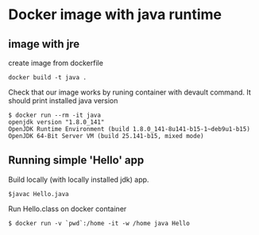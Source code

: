 # Docker image with java runtime


## image with jre

create image from dockerfile

```
docker build -t java .
```

Check that our image works by runing container with devault command. It should print installed java version
```
$ docker run --rm -it java
openjdk version "1.8.0_141"
OpenJDK Runtime Environment (build 1.8.0_141-8u141-b15-1~deb9u1-b15)
OpenJDK 64-Bit Server VM (build 25.141-b15, mixed mode)
```

## Running simple 'Hello' app

Build locally (with locally installed jdk) app.
```
$javac Hello.java
```

Run Hello.class on docker container
```
$ docker run -v `pwd`:/home -it -w /home java Hello
```
